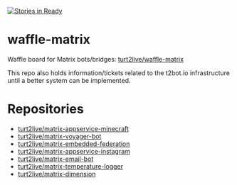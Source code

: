 [![Stories in Ready](https://badge.waffle.io/turt2live/waffle-matrix.png?label=ready&title=Ready)](https://waffle.io/turt2live/waffle-matrix?utm_source=badge)
# waffle-matrix

Waffle board for Matrix bots/bridges: [turt2live/waffle-matrix](https://waffle.io/turt2live/waffle-matrix)

This repo also holds information/tickets related to the t2bot.io infrastructure until a better system can be implemented.

# Repositories

* [turt2live/matrix-appservice-minecraft](https://github.com/turt2live/matrix-appservice-minecraft)
* [turt2live/matrix-voyager-bot](https://github.com/turt2live/matrix-voyager-bot)
* [turt2live/matrix-embedded-federation](https://github.com/turt2live/matrix-embedded-federation)
* [turt2live/matrix-appservice-instagram](https://github.com/turt2live/matrix-appservice-instagram)
* [turt2live/matrix-email-bot](https://github.com/turt2live/matrix-email-bot)
* [turt2live/matrix-temperature-logger](https://github.com/turt2live/matrix-temperature-logger)
* [turt2live/matrix-dimension](https://github.com/turt2live/matrix-dimension)

